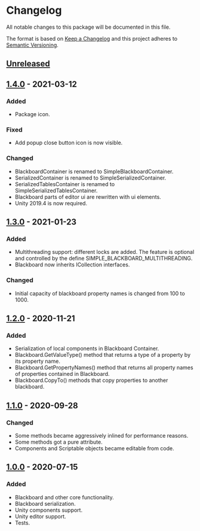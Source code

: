 # Changelog

All notable changes to this package will be documented in this file.

The format is based on [Keep a Changelog](http://keepachangelog.com/en/1.0.0/)
and this project adheres to [Semantic Versioning](http://semver.org/spec/v2.0.0.html).

## [Unreleased]

## [1.4.0] - 2021-03-12

### Added

- Package icon.

### Fixed

- Add popup close button icon is now visible.

### Changed

- BlackboardContainer is renamed to SimpleBlackboardContainer.
- SerializedContainer is renamed to SimpleSerializedContainer.
- SerializedTablesContainer is renamed to SimpleSerializedTablesContainer.
- Blackboard parts of editor ui are rewritten with ui elements.
- Unity 2019.4 is now required.

## [1.3.0] - 2021-01-23

### Added

- Multithreading support: different locks are added. The feature is optional and controlled 
   by the define SIMPLE_BLACKBOARD_MULTITHREADING.
- Blackboard now inherits ICollection interfaces.

### Changed

- Initial capacity of blackboard property names is changed from 100 to 1000.

## [1.2.0] - 2020-11-21

### Added

- Serialization of local components in Blackboard Container.
- Blackboard.GetValueType() method that returns a type of a property by its property name.
- Blackboard.GetPropertyNames() method that returns all property names of properties contained in Blackboard.
- Blackboard.CopyTo() methods that copy properties to another blackboard.

## [1.1.0] - 2020-09-28

### Changed

- Some methods became aggressively inlined for performance reasons.
- Some methods got a pure attribute.
- Components and Scriptable objects became editable from code.

## [1.0.0] - 2020-07-15

### Added

- Blackboard and other core functionality.
- Blackboard serialization.
- Unity components support.
- Unity editor support.
- Tests.

[unreleased]: https://github.com/ZorPastaman/Simple-Blackboard/compare/v1.4.0...HEAD
[1.4.0]: https://github.com/ZorPastaman/Simple-Blackboard/releases/tag/v1.4.0
[1.3.0]: https://github.com/ZorPastaman/Simple-Blackboard/releases/tag/v1.3.0
[1.2.0]: https://github.com/ZorPastaman/Simple-Blackboard/releases/tag/v1.2.0
[1.1.0]: https://github.com/ZorPastaman/Simple-Blackboard/releases/tag/v1.1.0
[1.0.0]: https://github.com/ZorPastaman/Simple-Blackboard/releases/tag/v1.0.0
